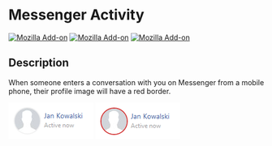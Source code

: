 # Messenger Activity

[![Mozilla Add-on](https://img.shields.io/amo/v/messenger-activity.svg?style=flat-square)](https://addons.mozilla.org/pl/firefox/addon/messenger-activity/)
[![Mozilla Add-on](https://img.shields.io/amo/stars/messenger-activity.svg?style=flat-square)](https://addons.mozilla.org/pl/firefox/addon/messenger-activity/)
[![Mozilla Add-on](https://img.shields.io/amo/users/messenger-activity.svg?style=flat-square)](https://addons.mozilla.org/pl/firefox/addon/messenger-activity/)

## Description
When someone enters a conversation with you on Messenger from a mobile phone, their profile image will have a red border.

![](https://raw.githubusercontent.com/kapi2289/messenger-activity/master/resources/not_in_thread.png)
![](https://raw.githubusercontent.com/kapi2289/messenger-activity/master/resources/in_thread.png)

